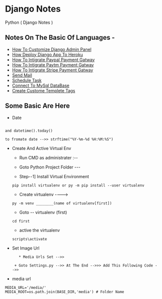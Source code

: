 # Django Notes 

Python ( Django Notes )

## Notes On The Basic Of Languages -

* [How To Customize Django Admin Panel ](https://github.com/paytmbadshah/notes/blob/dev/python%20notes/Django%20Notes/admin_customization.html)
* [How Deploy Django App To Heroku](https://github.com/paytmbadshah/notes/blob/dev/python%20notes/Django%20Notes/deploy_django_to_heroku.txt)
* [How To Intigrate Paypal Payment Gatway](https://github.com/paytmbadshah/notes/blob/dev/python%20notes/Django%20Notes/how_to_add_papapl_payment_gatway.html)
* [How To Intigrate Paytm Payment Gatway](https://github.com/paytmbadshah/notes/blob/dev/python%20notes/Django%20Notes/how_to_intigrate_paytm_payment_gataway.html)
* [How To Intigrate Stripe Payment Gatway](https://github.com/paytmbadshah/notes/blob/dev/python%20notes/Django%20Notes/stripe_payment_gatway.html)
* [Send Mail](https://github.com/paytmbadshah/notes/blob/dev/python%20notes/Django%20Notes/send_mail.html)
* [Schedule Task](https://github.com/paytmbadshah/notes/blob/dev/python%20notes/Django%20Notes/schedule_task.html)
* [Connect To MySql DataBase](https://github.com/paytmbadshah/notes/blob/dev/python%20notes/Django%20Notes/How_to_connect_with_mysql_database.html)
* [Create Custome Templete Tags ](https://github.com/paytmbadshah/notes/blob/dev/python%20notes/Django%20Notes/custom_template_tags.html)
## Some Basic Are Here 

+ Date 

``` To get Current time --> datetime().now()

and datetime().today()

to fromate date -->> strftime("%Y-%m-%d %H:%M:%S")  

```

+ Create And Active Virtual Env

   + Run CMD as administrater :--

   + Goto Python Project Folder ---

   + Step--1]  Install Virtual Environment

    ``` pip install virtualenv or py -m pip install --user virtualenv ```

   + Create virtualenv ---->

    ``` py -m venv ________(name of virtualenv[first]) ```

    + Goto -- virtualenv (first)
 
     ``` cd first  ```

     + active the virtualenv

     ``` scripts\activate ```

 + Set Image Url 

          * Media Urls Set -->>

        + Goto Settings.py -->> At The End -->>> Add This Following Code -->>

+ media url
```
MEDIA_URL='/media/' 
MEDIA_ROOT=os.path.join(BASE_DIR,'media') # Folder Name 

```